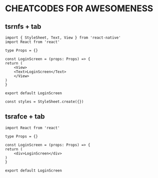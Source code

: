 # CHEATCODES FOR AWESOMENESS

## tsrnfs + tab

    import { StyleSheet, Text, View } from 'react-native'
    import React from 'react'

    type Props = {}

    const LoginScreen = (props: Props) => {
    return (
        <View>
        <Text>LoginScreen</Text>
        </View>
    )
    }

    export default LoginScreen

    const styles = StyleSheet.create({})

## tsrafce + tab

    import React from 'react'

    type Props = {}

    const LoginScreen = (props: Props) => {
    return (
        <div>LoginScreen</div>
    )
    }

    export default LoginScreen

